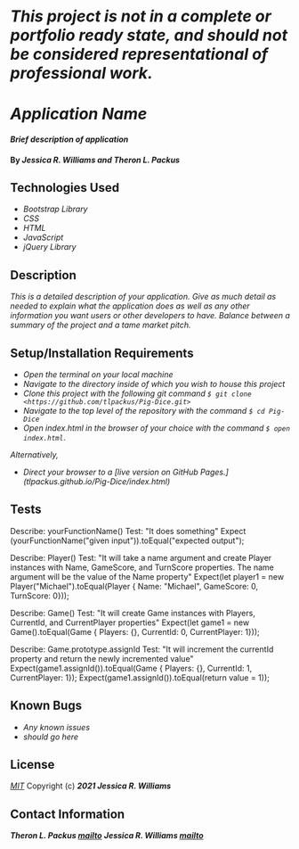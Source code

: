 # _This project is not in a complete or portfolio ready state, and should not be considered representational of professional work._

# _Application Name_

#### _Brief description of application_

#### By _**Jessica R. Williams and Theron L. Packus**_

## Technologies Used

* _Bootstrap Library_
* _CSS_
* _HTML_
* _JavaScript_
* _jQuery Library_

## Description

_This is a detailed description of your application. Give as much detail as needed to explain what the application does as well as any other information you want users or other developers to have. Balance between a summary of the project and a tame market pitch._

## Setup/Installation Requirements
>
* _Open the terminal on your local machine_
* _Navigate to the directory inside of which you wish to house this project_
* _Clone this project with the following git command `$ git clone <https://github.com/tlpackus/Pig-Dice.git>`_
* _Navigate to the top level of the repository with the command `$ cd Pig-Dice`_
* _Open index.html in the browser of your choice with the command `$ open index.html`_.

_Alternatively,_

* _Direct your browser to a [live version on GitHub Pages.] (tlpackus.github.io/Pig-Dice/index.html)_


## Tests

Describe: yourFunctionName()
Test: "It does something"
Expect (yourFunctionName("given input")).toEqual("expected output");

Describe: Player()
Test: "It will take a name argument and create Player instances with Name, GameScore, and TurnScore properties. The name argument will be the value of the Name property"
Expect(let player1 = new Player("Michael").toEqual(Player { Name: "Michael", GameScore: 0, TurnScore: 0}));

Describe: Game()
Test: "It will create Game instances with Players, CurrentId, and CurrentPlayer properties"
Expect(let game1 = new Game().toEqual(Game { Players: {}, CurrentId: 0, CurrentPlayer: 1}));

Describe: Game.prototype.assignId
Test: "It will increment the currentId property and return the newly incremented value"
Expect(game1.assignId()).toEqual(Game { Players: {}, CurrentId: 1, CurrentPlayer: 1});
Expect(game1.assignId()).toEqual(return value = 1));



## Known Bugs

* _Any known issues_
* _should go here_

## License
*[MIT](https://choosealicense.com/licenses/mit/)*
Copyright (c) **_2021 Jessica R. Williams_**
## Contact Information
**_Theron L. Packus [mailto](mailto:tlpackus@gmail.com)_**
**_Jessica R. Williams [mailto](mailto:jessicarubinwilliams@gmail.com)_**
